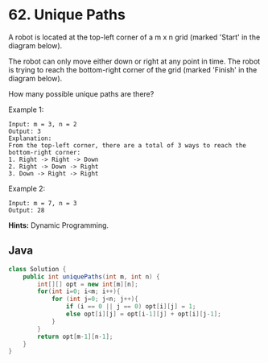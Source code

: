 # 62. Unique Paths

A robot is located at the top-left corner of a m x n grid (marked 'Start' in the diagram below).

The robot can only move either down or right at any point in time. The robot is trying to reach the bottom-right corner of the grid (marked 'Finish' in the diagram below).

How many possible unique paths are there?

Example 1:
```
Input: m = 3, n = 2
Output: 3
Explanation:
From the top-left corner, there are a total of 3 ways to reach the bottom-right corner:
1. Right -> Right -> Down
2. Right -> Down -> Right
3. Down -> Right -> Right
```
Example 2:
```
Input: m = 7, n = 3
Output: 28
```

**Hints:**
Dynamic Programming.

## Java
```java
class Solution {
    public int uniquePaths(int m, int n) {
        int[][] opt = new int[m][n];
        for(int i=0; i<m; i++){
            for (int j=0; j<n; j++){
                if (i == 0 || j == 0) opt[i][j] = 1;
                else opt[i][j] = opt[i-1][j] + opt[i][j-1];
            }
        }
        return opt[m-1][n-1];
    }
}
```
